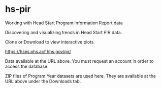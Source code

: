 # hs-pir
Working with Head Start Program Information Report data

Discovering and visualizing trends in Head Start PIR data.

Clone or Download to view interactive plots.

https://hses.ohs.acf.hhs.gov/pir/

Data available at the URL above. You must request an account in order to access the database. 

ZIP files of Program Year datasets are used here. They are available at the URL above under the Downloads tab.

